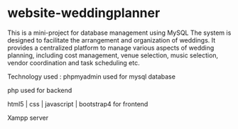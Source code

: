 # website-weddingplanner

This is a mini-project for database management using MySQL The system is designed to facilitate the arrangement
and organization of weddings. It provides a centralized platform to manage various aspects of wedding planning,
including cost management, venue selection, music selection, vendor coordination and task scheduling etc.

Technology used : phpmyadmin used for mysql database

php used for backend

html5 | css | javascript | bootstrap4 for frontend

Xampp server
